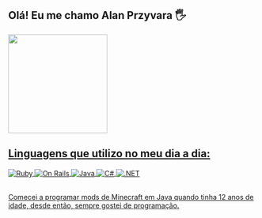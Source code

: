 ## Olá! Eu me chamo Alan Przyvara 🖐️
 <div>
  <a href="https://github.com/YiipHuhu">
  <!==<img height="200em" src="https://github-readme-stats.vercel.app/api?username=YiipHuhu&show_icons=true&theme=nightowl&count_private=true"/>
  <img height="200em" src="https://github-readme-stats.vercel.app/api/top-langs/?username=YiipHuhu&layout=compact&langs_count=7&theme=nightowl"/>
    <br>
  </div>

## Linguagens que utilizo no meu dia a dia:

<div style="display: inline_block">
  <img align="center" alt="Ruby" src="https://img.shields.io/badge/ruby-%23CC342D.svg?style=for-the-badge&logo=ruby&logoColor=white" />
  <img align="center" alt="On Rails" src="https://img.shields.io/badge/Ruby_on_Rails-CC0000?style=for-the-badge&logo=ruby-on-rails&logoColor=white" />
  <img align="center" alt="Java" src="https://img.shields.io/badge/JAVA-ED8B00?style=for-the-badge&logo=openjdk&logoColor=white" />
  <img align="center" alt="C#" src="https://img.shields.io/badge/C%23-239120?style=for-the-badge&logo=c-sharp&logoColor=white" />
  <img align="center" alt=".NET" src="https://img.shields.io/badge/.NET MAIU-5C2D91?style=for-the-badge&logo=.net&logoColor=white" />
</div><br/>

Comecei a programar mods de Minecraft em Java quando tinha 12 anos de idade, desde então, sempre gostei de programação.
